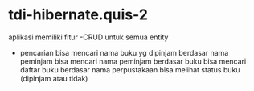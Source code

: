 # tdi-hibernate.quis-2
aplikasi memiliki fitur
-CRUD untuk semua entity
- pencarian
bisa mencari nama buku yg dipinjam berdasar nama peminjam
bisa mencari nama peminjam berdasar buku
bisa mencari daftar buku berdasar nama perpustakaan
bisa melihat status buku (dipinjam atau tidak)
